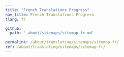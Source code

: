 ```yaml
---
title: "French Translations Progress"
nav_title: French Translations Progress
tlang: fr

github:
  path: '_about/sitemaps/sitemap-fr.md'

permalink: /about/translating/sitemaps/sitemap-fr/
ref: /about/translating/sitemaps/sitemap-fr/
---
```

